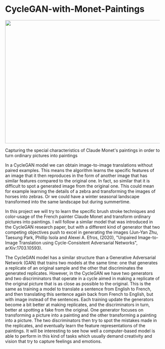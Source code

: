 # CycleGAN-with-Monet-Paintings

<p align='center'>
      <img
           width='1000'
           height='400'
           src='https://github.com/jajokine/CycleGAN-with-Monet-Paintings/blob/main/Images/banner.png'
      >
</p>
Capturing the special characteristics of Claude Monet's paintings in order to turn ordinary pictures into paintings

In a CycleGAN model we can obtain image-to-image translations without paired examples. This means the algorithm learns the specific features of an image that it then reproduces in the form of another image that has similar features compared to the original one. In fact, so similar that it is difficult to spot a generated image from the original one. This could mean for example learning the details of a zebra and transforming the images of horses into zebras. Or we could have a winter seasonal landscape transformed into the same landscape but during summertime.

In this project we will try to learn the specific brush stroke techniques and color-usage of the French painter Claude Monet and transform ordinary pictures into paintings. I will follow a similar model that was introduced in the CycleGAN research paper, but with a different kind of generator that two competing objectives push to excel in generating the images (Jun-Yan Zhu, Taesung Park, Phillip Isola and Alexei A. Efros, (2020), "Unpaired Image-to-Image Translation using Cycle-Consistent Adversarial Networks", arXiv:1703.10593). 

The CycleGAN model has a similar structure than a Generative Adversarial Network (GAN) that trains two models at the same time: one that generates a replicate of an original sample and the other that discriminates the generated replicates. However, in the CycleGAN we have two generators and two discriminators that operate in a cycle aimed in making a replicate of the original picture that is as close as possible to the original. This is the same as training a model to translate a sentence from English to French, and then translating this sentence again back from French to English, but with image instead of the sentences.  Each training update the generators become a bit better at making replicates, and the discriminators in turn, better at spotting a fake from the original. One generator focuses on transforming a picture into a painting and the other transforming a painting into a picture. The two discriminators then try to spot the mistakes made in the replicates, and eventually learn the feature representations of the paintings. It will be interesting to see how well a computer-based model is able to perform in this kind of tasks which usually demand creativity and vision that try to capture feelings and emotions.  


